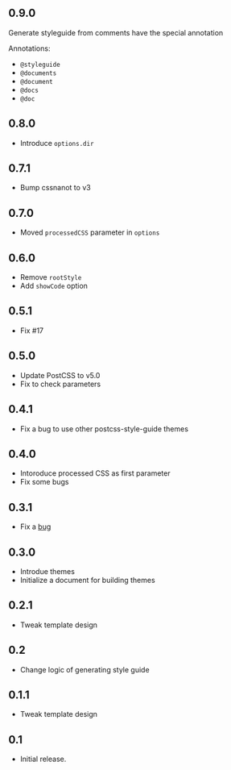 ## 0.9.0

Generate styleguide from comments have the special annotation

Annotations:

- `@styleguide`
- `@documents`
- `@document`
- `@docs`
- `@doc`

## 0.8.0

- Introduce `options.dir`

## 0.7.1

- Bump cssnanot to v3

## 0.7.0

- Moved `processedCSS` parameter in `options`

## 0.6.0

- Remove `rootStyle`
- Add `showCode` option

## 0.5.1

- Fix #17

## 0.5.0

- Update PostCSS to v5.0
- Fix to check parameters

## 0.4.1

- Fix a bug to use other postcss-style-guide themes

## 0.4.0

- Intoroduce processed CSS as first parameter
- Fix some bugs

## 0.3.1

* Fix a [bug](https://github.com/morishitter/postcss-style-guide/issues/9)

## 0.3.0

* Introdue themes
* Initialize a document for building themes

## 0.2.1

* Tweak template design

## 0.2

* Change logic of generating style guide

## 0.1.1

* Tweak template design

## 0.1

* Initial release.
